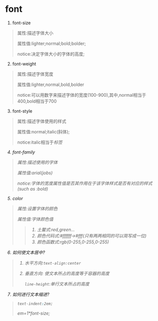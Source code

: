 # font

1.  font-size 

> 属性:描述字体大小
>
> 属性值:lighter;normal;bold;bolder;
>
> notice:决定字体大小的字体的高度;

2. font-weight

> 属性:描述字体宽度
>
> 属性值:lighter,normal,bold,bolder
>
> notice:可以用数字来描述字体的宽度(100-900),其中,normal相当于400,bold相当于700

3. font-style

> 属性:描述字体使用的样式
>
> 属性值:normal;italic(斜体);
>
> notice:italic相当于<em>标签

4. font-family

> 属性:描述使用的字体
>
> 属性值:arial(jobs)
>
> notice:字体的宽度属性值是否其作用在于该字体样式是否有对应的样式(such as :bold)

5. color

> 属性:设置字体的颜色
>
> 属性值:字体颜色值
>
> > 1. 土鳖式:red,green...
> > 2. 颜色代码式:#ffffff->#fff(只有两两相同的可以简写成一位)
> > 3. 颜色函数式:rgb(0-255,0-255,0-255)

6. 如何使文本居中?

> 1. 水平方向:`text-align:center`
>
> 2. 垂直方向: 使文本所占的高度等于容器的高度
>
>    `line-height`:单行文本所占的高度

7. 如何进行文本缩进?

> ```css
> text-indent:2em;
> ```
>
> em=1*font-size;